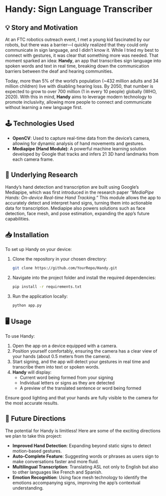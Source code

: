# Handy: Sign Language Transcriber

## 💡 Story and Motivation

At an FTC robotics outreach event, I met a young kid fascinated by our robots, but there was a barrier—I quickly realized that they could only communicate in sign language, and I didn’t know it. While I tried my best to connect with gestures, it was clear that something more was needed. That moment sparked an idea: **Handy**, an app that transcribes sign language into spoken words and text in real time, breaking down the communication barriers between the deaf and hearing communities.

Today, more than 5% of the world’s population (~432 million adults and 34 million children) live with disabling hearing loss. By 2050, that number is expected to grow to over 700 million (1 in every 10 people) globally (WHO, 2020). With this in mind, **Handy** aims to leverage modern technology to promote inclusivity, allowing more people to connect and communicate without learning a new language first.

## 🕹️ Technologies Used

- **OpenCV**: Used to capture real-time data from the device’s camera, allowing for dynamic analysis of hand movements and gestures.
- **Mediapipe (Hand Module)**: A powerful machine learning solution developed by Google that tracks and infers 21 3D hand landmarks from each camera frame.

## 🔬 Underlying Research

Handy’s hand detection and transcription are built using Google’s Mediapipe, which was first introduced in the research paper *“MediaPipe Hands: On-device Real-time Hand Tracking.”* This module allows the app to accurately detect and interpret hand signs, turning them into actionable data for transcription. Mediapipe also powers solutions such as face detection, face mesh, and pose estimation, expanding the app’s future capabilities.

## 📥 Installation

To set up Handy on your device:

1. Clone the repository in your chosen directory:
   ```bash
   git clone https://github.com/YourRepo/Handy.git
   ```

2. Navigate into the project folder and install the required dependencies:
   ```bash
   pip install -r requirements.txt
   ```

3. Run the application locally:
   ```bash
   python app.py
   ```

## 🖥️ Usage

To use Handy:

1. Open the app on a device equipped with a camera.
2. Position yourself comfortably, ensuring the camera has a clear view of your hands (about 0.5 meters from the camera).
3. Start signing, and the app will detect your gestures in real time and transcribe them into text or spoken words.
4. **Handy** will display:
   - Current word being formed from your signing
   - Individual letters or signs as they are detected
   - A preview of the translated sentence or word being formed

Ensure good lighting and that your hands are fully visible to the camera for the most accurate results.

## 🔮 Future Directions

The potential for Handy is limitless! Here are some of the exciting directions we plan to take this project:

- **Improved Hand Detection**: Expanding beyond static signs to detect motion-based gestures.
- **Auto-Complete Feature**: Suggesting words or phrases as users sign to make conversations faster and more fluid.
- **Multilingual Transcription**: Translating ASL not only to English but also to other languages like French and Spanish.
- **Emotion Recognition**: Using face mesh technology to identify the emotions accompanying signs, improving the app’s contextual understanding.
